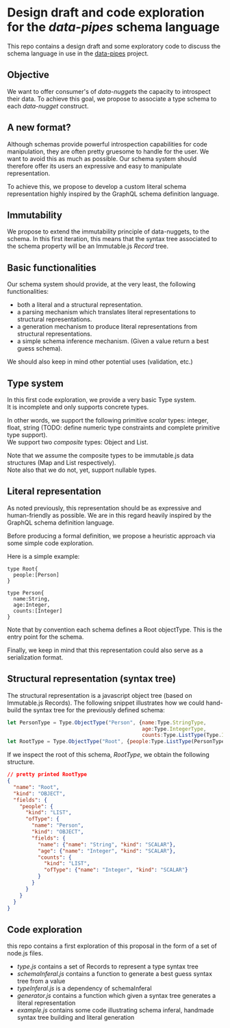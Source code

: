 # Design draft and code exploration for the *data-pipes* schema language

This repo contains a design draft and some exploratory code to discuss the schema language in use in the [data-pipes](https://github.com/olange/data-pipes) project.

## Objective
We want to offer consumer's of *data-nuggets* the capacity to introspect their data.
To achieve this goal, we propose to associate a type schema to each *data-nugget* construct.

## A new format?

Although schemas provide powerful introspection capabilities for code manipulation, they are often pretty gruesome to handle for the user. We want to avoid this as much as possible. Our schema system should therefore offer its users an expressive and easy to manipulate representation.

To achieve this, we propose to develop a custom literal schema representation highly inspired by the GraphQL schema definition language.

## Immutability

We propose to extend the immutability principle of data-nuggets, to the schema. In this first iteration, this means that the syntax tree associated to the schema property will be an Immutable.js *Record* tree.

## Basic functionalities

Our schema system should provide, at the very least, the following functionalities:

- both a literal and a structural representation.
- a parsing mechanism which translates literal representations to structural representations.
- a generation mechanism to produce literal representations from structural representations.
- a simple schema inference mechanism. (Given a value return a best guess schema).

We should also keep in mind other potential uses (validation, etc.)

## Type system

In this first code exploration, we provide a very basic Type system.  
It is incomplete and only supports concrete types.

In other words, we support the following primitive *scalar* types: integer, float, string (TODO: define numeric type constraints and complete primitive type support).  
We support two *composite* types: Object and List<T>.   

Note that we assume the composite types to be immutable.js data structures (Map and List respectively).  
Note also that we do not, yet, support nullable types.  

## Literal representation

As noted previously, this representation should be as expressive and human-friendly as possible. 
We are in this regard heavily inspired by the GraphQL schema definition language.

Before producing a formal definition, we propose a heuristic approach via some simple code exploration.

Here is a simple example:
```
type Root{
  people:[Person]
}

type Person{
  name:String,
  age:Integer,
  counts:[Integer]
}
```

Note that by convention each schema defines a Root objectType. This is the entry point for the schema.

Finally, we keep in mind that this representation could also serve as a serialization format.

## Structural representation (syntax tree)

The structural representation is a javascript object tree (based on Immutable.js Records).
The following snippet illustrates how we could hand-build the syntax tree for the previously defined schema:

```javascript
let PersonType = Type.ObjectType("Person", {name:Type.StringType,
                                            age:Type.IntegerType,
                                            counts:Type.ListType(Type.IntegerType)});
let RootType = Type.ObjectType("Root", {people:Type.ListType(PersonType)});

```

If we inspect the root of this schema, *RootType*, we obtain the following structure.

```json
// pretty printed RootType 
{
  "name": "Root",
  "kind": "OBJECT",
  "fields": {
    "people": {
      "kind": "LIST",
      "ofType": {
        "name": "Person",
        "kind": "OBJECT",
        "fields": {
          "name": {"name": "String", "kind": "SCALAR"},
          "age": {"name": "Integer", "kind": "SCALAR"},
          "counts": {
            "kind": "LIST",
            "ofType": {"name": "Integer", "kind": "SCALAR"}
          }
        }
      }
    }
  }
}
```

## Code exploration

this repo contains a first exploration of this proposal in the form of a set of node.js files.
- *type.js* contains a set of Records to represent a type syntax tree
- *schemaInferal.js* contains a function to generate a best guess syntax tree from a value
- *typeInferal.js* is a dependency of schemaInferal
- *generator.js* contains a function which given a syntax tree generates a literal representation
- *example.js* contains some code illustrating schema inferal, handmade syntax tree building and literal generation